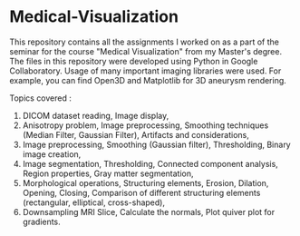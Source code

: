 # Medical-Visualization
This repository contains all the assignments I worked on as a part of the seminar for the course "Medical Visualization" from my Master's degree.
The files in this repository were developed using Python in Google Collaboratory. Usage of many important imaging libraries were used. For example, you can find Open3D and Matplotlib for 3D aneurysm rendering. 

Topics covered :
1. DICOM dataset reading, Image display,
2. Anisotropy problem, Image preprocessing, Smoothing techniques (Median Filter, Gaussian Filter), Artifacts and considerations,
3. Image preprocessing, Smoothing (Gaussian filter), Thresholding, Binary image creation,
4. Image segmentation, Thresholding, Connected component analysis, Region properties, Gray matter segmentation,
5. Morphological operations, Structuring elements, Erosion, Dilation, Opening, Closing, Comparison of different structuring elements (rectangular, elliptical, cross-shaped),
6. Downsampling MRI Slice, Calculate the normals, Plot quiver plot for gradients.
